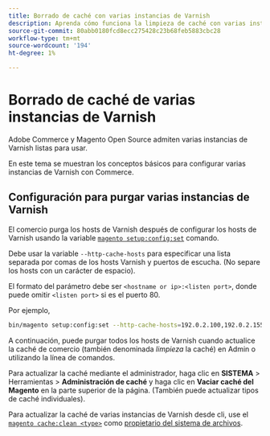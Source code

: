 ```yaml
---
title: Borrado de caché con varias instancias de Varnish
description: Aprenda cómo funciona la limpieza de caché con varias instancias de Varnish.
source-git-commit: 80abb0180fcd8ecc275428c23b68feb5883cbc28
workflow-type: tm+mt
source-wordcount: '194'
ht-degree: 1%

---
```



# Borrado de caché de varias instancias de Varnish

Adobe Commerce y Magento Open Source admiten varias instancias de Varnish listas para usar.

En este tema se muestran los conceptos básicos para configurar varias instancias de Varnish con Commerce.

## Configuración para purgar varias instancias de Varnish

El comercio purga los hosts de Varnish después de configurar los hosts de Varnish usando la variable [`magento setup:config:set`](https://devdocs.magento.com/guides/v2.4/install-gde/install/cli/install-cli-subcommands-deployment.html) comando.

Debe usar la variable `--http-cache-hosts` para especificar una lista separada por comas de los hosts Varnish y puertos de escucha. (No separe los hosts con un carácter de espacio).

El formato del parámetro debe ser `<hostname or ip>:<listen port>`, donde puede omitir `<listen port>` si es el puerto 80.

Por ejemplo,

```bash
bin/magento setup:config:set --http-cache-hosts=192.0.2.100,192.0.2.155:8080
```

A continuación, puede purgar todos los hosts de Varnish cuando actualice la caché de comercio (también denominada _limpieza_ la caché) en Admin o utilizando la línea de comandos.

Para actualizar la caché mediante el administrador, haga clic en **SISTEMA** > Herramientas > **Administración de caché** y haga clic en **Vaciar caché del Magento** en la parte superior de la página. (También puede actualizar tipos de caché individuales).

Para actualizar la caché de varias instancias de Varnish desde cli, use el [`magento cache:clean <type>`](../cli/manage-cache.md#clean-and-flush-cache-types) como [propietario del sistema de archivos](https://devdocs.magento.com/guides/v2.4/install-gde/prereq/file-sys-perms-over.html).
